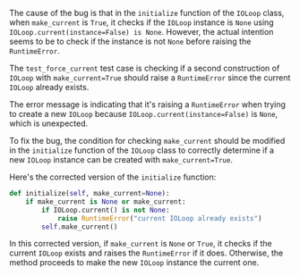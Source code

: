 The cause of the bug is that in the `initialize` function of the `IOLoop` class, when `make_current` is `True`, it checks if the `IOLoop` instance is `None` using `IOLoop.current(instance=False) is None`. However, the actual intention seems to be to check if the instance is not `None` before raising the `RuntimeError`.

The `test_force_current` test case is checking if a second construction of `IOLoop` with `make_current=True` should raise a `RuntimeError` since the current `IOLoop` already exists.

The error message is indicating that it's raising a `RuntimeError` when trying to create a new `IOLoop` because `IOLoop.current(instance=False)` is `None`, which is unexpected.

To fix the bug, the condition for checking `make_current` should be modified in the `initialize` function of the `IOLoop` class to correctly determine if a new `IOLoop` instance can be created with `make_current=True`.

Here's the corrected version of the `initialize` function:

```python
def initialize(self, make_current=None):
    if make_current is None or make_current:
        if IOLoop.current() is not None:
            raise RuntimeError("current IOLoop already exists")
        self.make_current()
```

In this corrected version, if `make_current` is `None` or `True`, it checks if the current `IOLoop` exists and raises the `RuntimeError` if it does. Otherwise, the method proceeds to make the new `IOLoop` instance the current one.